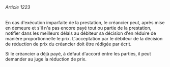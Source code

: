 ###### Article 1223

En cas d'exécution imparfaite de la prestation, le créancier peut, après mise en demeure et s'il n'a pas encore payé tout ou partie de la prestation, notifier dans les meilleurs délais au débiteur sa décision d'en réduire de manière proportionnelle le prix. L'acceptation par le débiteur de la décision de réduction de prix du créancier doit être rédigée par écrit.

Si le créancier a déjà payé, à défaut d'accord entre les parties, il peut demander au juge la réduction de prix.

